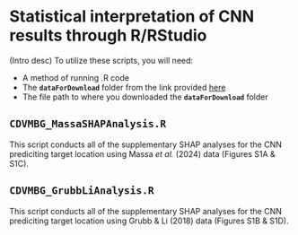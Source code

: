 # Statistical interpretation of CNN results through R/RStudio
(Intro desc) To utilize these scripts, you will need: 
* A method of running .R code
* The **``dataForDownload``** folder from the link provided [here]()
* The file path to where you downloaded the **``dataForDownload``** folder 

## ``CDVMBG_MassaSHAPAnalysis.R``
This script conducts all of the supplementary SHAP analyses for the CNN prediciting target location using Massa *et al.* (2024) data (Figures S1A &amp; S1C).

## ``CDVMBG_GrubbLiAnalysis.R``
This script conducts all of the supplementary SHAP analyses for the CNN prediciting target location using Grubb & Li (2018) data (Figures S1B &amp; S1D).
